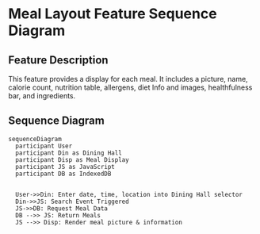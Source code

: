 # Meal Layout Feature Sequence Diagram

## Feature Description
This feature provides a display for each meal. It includes a picture, name, calorie count, nutrition table, allergens, diet Info and images, healthfulness bar, and ingredients.

## Sequence Diagram

```mermaid
sequenceDiagram
  participant User
  participant Din as Dining Hall
  participant Disp as Meal Display
  participant JS as JavaScript
  participant DB as IndexedDB


  User->>Din: Enter date, time, location into Dining Hall selector
  Din->>JS: Search Event Triggered
  JS->>DB: Request Meal Data
  DB -->> JS: Return Meals
  JS -->> Disp: Render meal picture & information